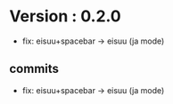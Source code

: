# Version : 0.2.0

* fix: eisuu+spacebar -> eisuu (ja mode)

## commits

* fix: eisuu+spacebar -> eisuu (ja mode)
